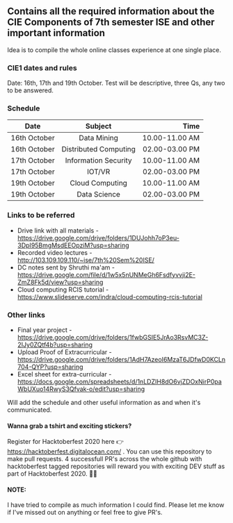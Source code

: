 ## Contains all the required information about the CIE Components of 7th semester ISE and other important information
Idea is to compile the whole online classes experience at one single place.

### CIE1 dates and rules 
Date: 16th, 17th and 19th October. Test will be descriptive, three Qs, any two to be answered.

### Schedule
| Date   |      Subject      |  Time |
|----------|:-------------:|------:|
| 16th October |  Data Mining | 10.00-11.00 AM |
| 16th October |    Distributed Computing   | 02.00-03.00 PM |
| 17th October | Information Security | 10.00-11.00 AM |
| 17th October | IOT/VR | 02.00-03.00 PM |
| 19th October |  Cloud Computing | 10.00-11.00 AM |
| 19th October |  Data Science | 02.00-03.00 PM |

### Links to be referred
- Drive link with all materials - https://drive.google.com/drive/folders/1DUJohh7oP3eu-3DpI95BmgMsdEEOpziM?usp=sharing
- Recorded video lectures - http://103.109.109.110/~ise/7th%20Sem%20ISE/
- DC notes sent by Shruthi ma'am - https://drive.google.com/file/d/1w5x5nUNMeGh6Fsdfyvvji2E-ZmZ8Fk5d/view?usp=sharing
- Cloud computing RCIS tutorial - https://www.slideserve.com/indra/cloud-computing-rcis-tutorial

### Other links 
- Final year project - https://drive.google.com/drive/folders/1fwbGSIE5JrAo3RsvMC3Z-2IJy0ZQtf4b?usp=sharing
- Upload Proof of Extracurricular - https://drive.google.com/drive/folders/1AdH7AzeoI6MzaT6JDfwD0KCLn704-QYP?usp=sharing
- Excel sheet for extra-curricular - https://docs.google.com/spreadsheets/d/1nLDZIH8dO6vjZDOxNirP0paWbUXuo14RwyS3Qfvak-o/edit?usp=sharing

Will add the schedule and other useful information as and when it's communicated.

#### Wanna grab a tshirt and exciting stickers?
Register for Hacktoberfest 2020 here 👉 https://hacktoberfest.digitalocean.com/ .
You can use this repository to make pull requests. 4 successfull PR's across the whole github with hacktoberfest tagged repositories will reward you with exciting DEV stuff as part of Hacktoberfest 2020. 🎉🥳

#### NOTE:
I have tried to compile as much information I could find. Please let me know if I've missed out on anything or feel free to give PR's.  




